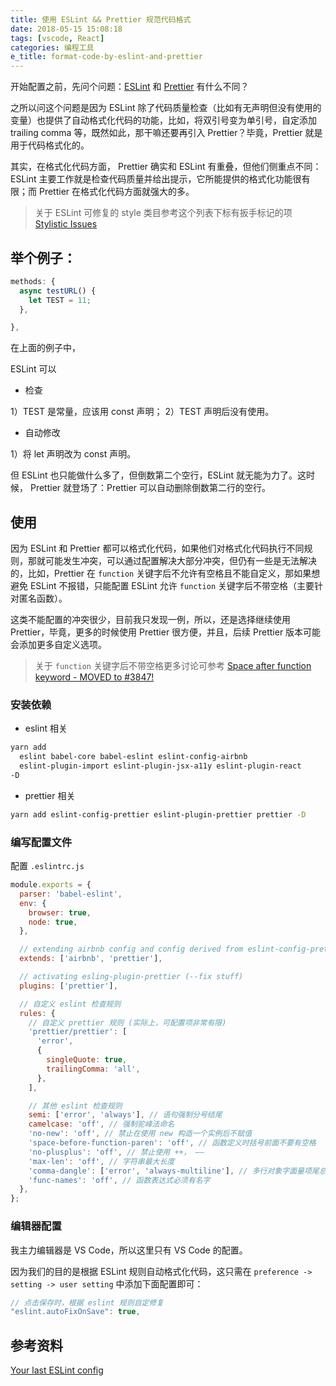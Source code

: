 ```yaml
---
title: 使用 ESLint && Prettier 规范代码格式
date: 2018-05-15 15:08:18
tags: [vscode, React]
categories: 编程工具
e_title: format-code-by-eslint-and-prettier
---
```


开始配置之前，先问个问题：[ESLint](https://eslint.org/) 和 [Prettier](https://prettier.io/) 有什么不同？

之所以问这个问题是因为 ESLint 除了代码质量检查（比如有无声明但没有使用的变量）也提供了自动格式化代码的功能，比如，将双引号变为单引号，自定添加 trailing comma 等，既然如此，那干嘛还要再引入 Prettier？毕竟，Prettier 就是用于代码格式化的。

其实，在格式化代码方面， Prettier 确实和 ESLint 有重叠，但他们侧重点不同：ESLint 主要工作就是检查代码质量并给出提示，它所能提供的格式化功能很有限；而 Prettier 在格式化代码方面就强大的多。

> 关于 ESLint 可修复的 style 类目参考这个列表下标有扳手标记的项 [Stylistic Issues](https://eslint.org/docs/rules/#stylistic-issues)

## 举个例子：

```js
methods: {
  async testURL() {
    let TEST = 11;
  },

},
```

在上面的例子中，

ESLint 可以

* 检查

1）TEST 是常量，应该用 const 声明；
2）TEST 声明后没有使用。

* 自动修改

1）将 let 声明改为 const 声明。

但 ESLint 也只能做什么多了，但倒数第二个空行，ESLint 就无能为力了。这时候， Prettier 就登场了：Prettier 可以自动删除倒数第二行的空行。

## 使用

因为 ESLint 和 Prettier 都可以格式化代码，如果他们对格式化代码执行不同规则，那就可能发生冲突，可以通过配置解决大部分冲突，但仍有一些是无法解决的，比如，Prettier 在 `function` 关键字后不允许有空格且不能自定义，那如果想避免 ESLint 不报错，只能配置 ESLint 允许 `function` 关键字后不带空格（主要针对匿名函数）。

这类不能配置的冲突很少，目前我只发现一例，所以，还是选择继续使用 Prettier，毕竟，更多的时候使用 Prettier 很方便，并且，后续 Prettier 版本可能会添加更多自定义选项。

> 关于 `function` 关键字后不带空格更多讨论可参考 [Space after function keyword - MOVED to #3847!](https://github.com/prettier/prettier/issues/1139)

### 安装依赖

* eslint 相关

```bash
yarn add
  eslint babel-core babel-eslint eslint-config-airbnb
  eslint-plugin-import eslint-plugin-jsx-a11y eslint-plugin-react
-D
```

* prettier 相关

```bash
yarn add eslint-config-prettier eslint-plugin-prettier prettier -D
```

### 编写配置文件

配置 `.eslintrc.js`

```js
module.exports = {
  parser: 'babel-eslint',
  env: {
    browser: true,
    node: true,
  },

  // extending airbnb config and config derived from eslint-config-prettier
  extends: ['airbnb', 'prettier'],

  // activating esling-plugin-prettier (--fix stuff)
  plugins: ['prettier'],

  // 自定义 eslint 检查规则
  rules: {
    // 自定义 prettier 规则 (实际上，可配置项非常有限)
    'prettier/prettier': [
      'error',
      {
        singleQuote: true,
        trailingComma: 'all',
      },
    ],

    // 其他 eslint 检查规则
    semi: ['error', 'always'], // 语句强制分号结尾
    camelcase: 'off', // 强制驼峰法命名
    'no-new': 'off', // 禁止在使用 new 构造一个实例后不赋值
    'space-before-function-paren': 'off', // 函数定义时括号前面不要有空格
    'no-plusplus': 'off', // 禁止使用 ++， ——
    'max-len': 'off', // 字符串最大长度
    'comma-dangle': ['error', 'always-multiline'], // 多行对象字面量项尾总是有逗号
    'func-names': 'off', // 函数表达式必须有名字
  },
};
```

### 编辑器配置

我主力编辑器是 VS Code，所以这里只有 VS Code 的配置。

因为我们的目的是根据 ESLint 规则自动格式化代码，这只需在 `preference -> setting -> user setting` 中添加下面配置即可：

```js
// 点击保存时，根据 eslint 规则自定修复
"eslint.autoFixOnSave": true,
```

## 参考资料

[Your last ESLint config](https://medium.com/@netczuk/your-last-eslint-config-9e35bace2f99)

